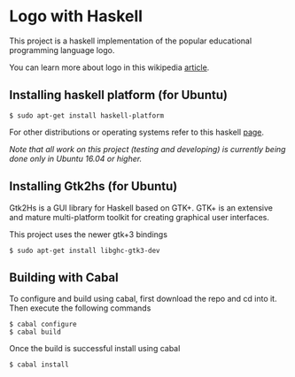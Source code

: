 # Logo with Haskell
This project is a haskell implementation of the popular educational programming language logo.

You can learn more about logo in this wikipedia [article](https://en.wikipedia.org/wiki/Logo_(programming_language)).

## Installing haskell platform (for Ubuntu)
```
$ sudo apt-get install haskell-platform
```

For other distributions or operating systems refer to this haskell [page](https://www.haskell.org/platform/).

*Note that all work on this project (testing and developing) is currently being done only in Ubuntu 16.04 or higher.*

## Installing Gtk2hs (for Ubuntu)
Gtk2Hs is a GUI library for Haskell based on GTK+. GTK+ is an extensive and mature multi-platform toolkit for creating graphical user interfaces.

This project uses the newer gtk+3 bindings
```
$ sudo apt-get install libghc-gtk3-dev
```

## Building with Cabal
To configure and build using cabal, first download the repo and cd into it. Then execute the following commands

```
$ cabal configure
$ cabal build
```

Once the build is successful install using cabal
```
$ cabal install
```